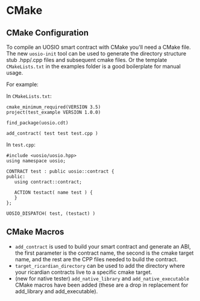 # CMake

## CMake Configuration
To compile an UOSIO smart contract with CMake you'll need a CMake file. The new `uosio-init` tool can be used to generate the directory structure stub .hpp/.cpp files and subsequent cmake files. Or the template `CMakeLists.txt` in the examples folder is a good boilerplate for manual usage.

For example:

In `CMakeLists.txt`:
```
cmake_minimum_required(VERSION 3.5)
project(test_example VERSION 1.0.0)

find_package(uosio.cdt)

add_contract( test test test.cpp )
```


In `test.cpp`:

```
#include <uosio/uosio.hpp>
using namespace uosio;

CONTRACT test : public uosio::contract {
public:
   using contract::contract;

   ACTION testact( name test ) {
   }
};

UOSIO_DISPATCH( test, (testact) )
```

## CMake Macros
- `add_contract` is used to build your smart contract and generate an ABI, the first parameter is the contract name, the second is the cmake target name, and the rest are the CPP files needed to build the contract.
- `target_ricardian_directory` can be used to add the directory where your ricardian contracts live to a specific cmake target.
- (new for native tester) `add_native_library` and `add_native_executable` CMake macros have been added (these are a drop in replacement for add_library and add_executable).
